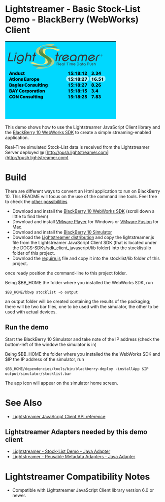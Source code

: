 # Lightstreamer - Basic Stock-List Demo - BlackBerry (WebWorks) Client #

![screenshot](screenshot.png)

This demo shows how to use the Lightstreamer JavaScript Client library and the [BlackBerry 10 WebWorks SDK](http://developer.blackberry.com/html5/) to create a simple streaming-enabled application.

Real-Time simulated Stock-List data is received from the Lightstreamer Server deployed @ [http://push.lightstreamer.com](http://push.lightstreamer.com)

# Build #

There are different ways to convert an Html application to run on BlackBerry 10. This README will focus on the use of the command line tools. Feel free to check the [other possibilities](http://developer.blackberry.com/html5/)

*   Download and install the [BlackBerry 10 WebWorks SDK](http://developer.blackberry.com/html5/download/) (scroll down a little to find them)
*   Download and install [VMware Player](http://www.vmware.com/products/player/) for Windows or [VMware Fusion](http://www.vmware.com/products/fusion/overview.html) for Mac.
*   Download and install the [BlackBerry 10 Simulator](https://developer.blackberry.com/devzone/develop/simulator/simulator_installing.html)
*   Download the [Lightstreamer distribution](http://www.lightstreamer.com/download) and copy the lightstreamer.js file from the Lightstreamer JavaScript Client SDK (that is located under the DOCS-SDKs/sdk_client_javascript/lib folder) into the stocklist/lib folder of this project.
*   Download the [require.js](http://requirejs.org/) file and copy it into the stocklist/lib folder of this project.

once ready position the command-line to this project folder.

Being $BB_HOME the folder where you installed the WebWorks SDK, run
```
$BB_HOME/bbwp stocklist -o output
```
an output folder will be created containing the results of the packaging; there will be two bar files, one to be used with the simulator, the other to be used with actual devices.

## Run the demo ##

Start the BlackBerry 10 Simulator and take note of the IP address (check the bottom-left of the window the simulator is in)

Being $BB_HOME the folder where you installed the the WebWorks SDK and $IP the IP address of the simulator, run
```
$BB_HOME/dependencies/tools/bin/blackberry-deploy -installApp $IP output/simulator/stocklist.bar
```
The app icon will appear on the simulator home screen.

# See Also #

*   [Lightstreamer JavaScript Client API reference](http://www.lightstreamer.com/docs/client_javascript_uni_api/index.html)

## Lightstreamer Adapters needed by this demo client ##

*   [Lightstreamer - Stock-List Demo - Java Adapter](https://github.com/Weswit/Lightstreamer-example-Stocklist-adapter-java)
*   [Lightstreamer - Reusable Metadata Adapters - Java Adapter](https://github.com/Weswit/Lightstreamer-example-ReusableMetadata-adapter-java)

# Lightstreamer Compatibility Notes #

*   Compatible with Lightstreamer JavaScript Client library version 6.0 or newer.
